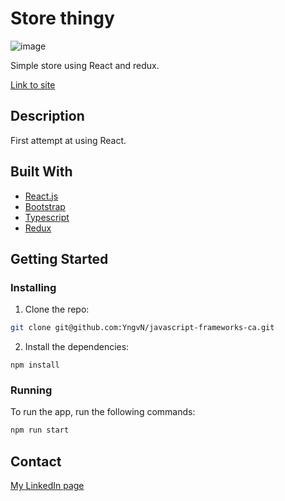 # Store thingy

![image](https://hp.nykas.me/wp-content/uploads/2024/05/Skjermbilde-2024-05-28-kl.-14.37.14-1.png)


Simple store using React and redux.

[Link to site](https://main--storethingy.netlify.app/)

## Description

First attempt at using React. 

## Built With

- [React.js](https://reactjs.org/)
- [Bootstrap](https://getbootstrap.com)
- [Typescript](https://www.typescriptlang.org/)
- [Redux](https://redux.js.org/)

## Getting Started

### Installing


1. Clone the repo:

```bash
git clone git@github.com:YngvN/javascript-frameworks-ca.git
```

2. Install the dependencies:

```
npm install
```

### Running

To run the app, run the following commands:

```bash
npm run start
```

## Contact

[My LinkedIn page](https://www.linkedin.com/in/yngve-nyk%C3%A5s-363b28bb/)



